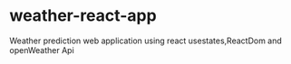 # weather-react-app
Weather prediction web application using react usestates,ReactDom and openWeather Api
